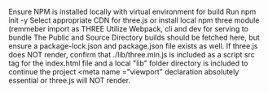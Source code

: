 Ensure NPM is installed locally with virtual environment for build
Run npm init -y 
Select appropriate CDN for three.js or install local npm three module (remmeber import as THREE
Utilize Webpack, cli and dev for serving to bundle
The Public and Source Directory builds should be fetched here, but ensure a package-lock.json and package.json file exists as well. 
If three.js does NOT render, confirm that ./lib/three.min.js is included as a script src tag for the index.html file and a local "lib" folder directory is included to continue the project
<meta name ="viewport" declaration absolutely  essential or three.js will NOT render. 
